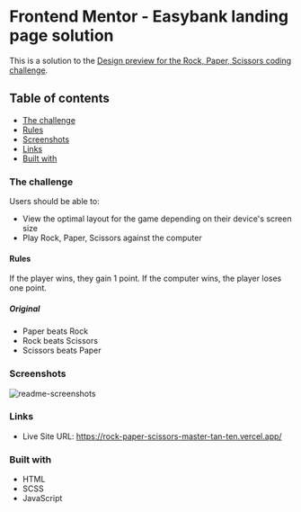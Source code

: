 # Frontend Mentor - Easybank landing page solution

This is a solution to the [Design preview for the Rock, Paper, Scissors coding challenge](./design/desktop-preview.jpg).

## Table of contents

- [The challenge](#the-challenge)
- [Rules](#rules)
- [Screenshots](#screenshots)
- [Links](#links)
- [Built with](#built-with)

### The challenge

Users should be able to:

- View the optimal layout for the game depending on their device's screen size
- Play Rock, Paper, Scissors against the computer

#### Rules

If the player wins, they gain 1 point. If the computer wins, the player loses one point.

##### Original

- Paper beats Rock
- Rock beats Scissors
- Scissors beats Paper

### Screenshots

![readme-screenshots]()

### Links

- Live Site URL: https://rock-paper-scissors-master-tan-ten.vercel.app/

### Built with

- HTML
- SCSS
- JavaScript
